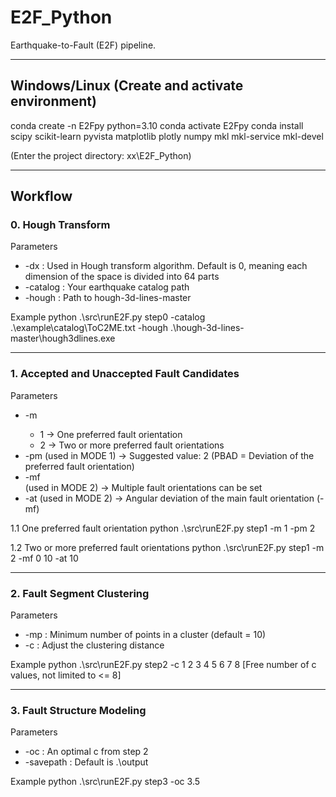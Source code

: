 # E2F_Python

Earthquake-to-Fault (E2F) pipeline.

---

## Windows/Linux (Create and activate environment)
conda create -n E2Fpy python=3.10 
conda activate E2Fpy
conda install scipy scikit-learn pyvista matplotlib plotly numpy mkl mkl-service mkl-devel 

(Enter the project directory: xx\E2F_Python)

---

## Workflow

### 0. Hough Transform

Parameters
- -dx : Used in Hough transform algorithm. Default is 0, meaning each dimension of the space is divided into 64 parts
- -catalog : Your earthquake catalog path
- -hough : Path to hough-3d-lines-master

Example
python .\src\runE2F.py step0 -catalog .\example\catalog\ToC2ME.txt -hough .\hough-3d-lines-master\hough3dlines.exe

---

### 1. Accepted and Unaccepted Fault Candidates

Parameters
- -m <MODE>
  - 1 -> One preferred fault orientation
  - 2 -> Two or more preferred fault orientations
- -pm <PBAD factor> (used in MODE 1) → Suggested value: 2
  (PBAD = Deviation of the preferred fault orientation)
- -mf <main fault orientation> (used in MODE 2) → Multiple fault orientations can be set
- -at <angular tolerance> (used in MODE 2) → Angular deviation of the main fault orientation (-mf)

1.1 One preferred fault orientation
python .\src\runE2F.py step1 -m 1 -pm 2

1.2 Two or more preferred fault orientations
python .\src\runE2F.py step1 -m 2 -mf 0 10 -at 10

---

### 2. Fault Segment Clustering

Parameters
- -mp <minpoint> : Minimum number of points in a cluster (default = 10)
- -c <scaling coefficient> : Adjust the clustering distance

Example
python .\src\runE2F.py step2 -c 1 2 3 4 5 6 7 8 [Free number of c values, not limited to <= 8]

---

### 3. Fault Structure Modeling

Parameters
- -oc <optimal scaling coefficient> : An optimal c from step 2
- -savepath <output file saving path> : Default is .\output

Example
python .\src\runE2F.py step3 -oc 3.5


